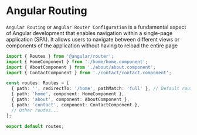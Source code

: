 # Angular Routing

```Angular Routing``` or ```Angular Router Configuration``` is a fundamental aspect of Angular development that enables navigation within a single-page application (SPA). It allows users to navigate between different views or components of the application without having to reload the entire page

```typescript
import { Routes } from '@angular/router';
import { HomeComponent } from './home/home.component';
import { AboutComponent } from './about/about.component';
import { ContactComponent } from './contact/contact.component';

const routes: Routes = [
  { path: '', redirectTo: '/home', pathMatch: 'full' }, // Default route
  { path: 'home', component: HomeComponent },
  { path: 'about', component: AboutComponent },
  { path: 'contact', component: ContactComponent },
  // Other routes...
];

export default routes;
```